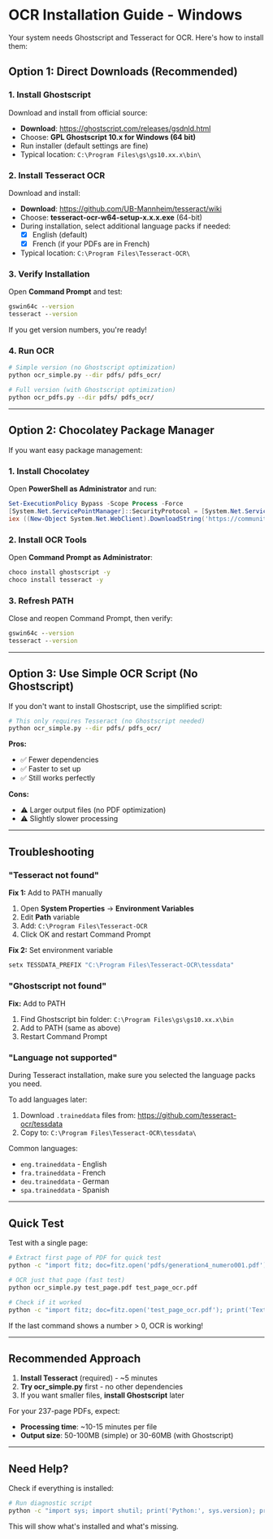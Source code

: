 # OCR Installation Guide - Windows

Your system needs Ghostscript and Tesseract for OCR. Here's how to install them:

## Option 1: Direct Downloads (Recommended)

### 1. Install Ghostscript

Download and install from official source:
- **Download**: https://ghostscript.com/releases/gsdnld.html
- Choose: **GPL Ghostscript 10.x for Windows (64 bit)**
- Run installer (default settings are fine)
- Typical location: `C:\Program Files\gs\gs10.xx.x\bin\`

### 2. Install Tesseract OCR

Download and install:
- **Download**: https://github.com/UB-Mannheim/tesseract/wiki
- Choose: **tesseract-ocr-w64-setup-x.x.x.exe** (64-bit)
- During installation, select additional language packs if needed:
  - [x] English (default)
  - [x] French (if your PDFs are in French)
- Typical location: `C:\Program Files\Tesseract-OCR\`

### 3. Verify Installation

Open **Command Prompt** and test:

```cmd
gswin64c --version
tesseract --version
```

If you get version numbers, you're ready!

### 4. Run OCR

```bash
# Simple version (no Ghostscript optimization)
python ocr_simple.py --dir pdfs/ pdfs_ocr/

# Full version (with Ghostscript optimization)
python ocr_pdfs.py --dir pdfs/ pdfs_ocr/
```

---

## Option 2: Chocolatey Package Manager

If you want easy package management:

### 1. Install Chocolatey

Open **PowerShell as Administrator** and run:

```powershell
Set-ExecutionPolicy Bypass -Scope Process -Force
[System.Net.ServicePointManager]::SecurityProtocol = [System.Net.ServicePointManager]::SecurityProtocol -bor 3072
iex ((New-Object System.Net.WebClient).DownloadString('https://community.chocolatey.org/install.ps1'))
```

### 2. Install OCR Tools

Open **Command Prompt as Administrator**:

```cmd
choco install ghostscript -y
choco install tesseract -y
```

### 3. Refresh PATH

Close and reopen Command Prompt, then verify:

```cmd
gswin64c --version
tesseract --version
```

---

## Option 3: Use Simple OCR Script (No Ghostscript)

If you don't want to install Ghostscript, use the simplified script:

```bash
# This only requires Tesseract (no Ghostscript needed)
python ocr_simple.py --dir pdfs/ pdfs_ocr/
```

**Pros:**
- ✅ Fewer dependencies
- ✅ Faster to set up
- ✅ Still works perfectly

**Cons:**
- ⚠️ Larger output files (no PDF optimization)
- ⚠️ Slightly slower processing

---

## Troubleshooting

### "Tesseract not found"

**Fix 1:** Add to PATH manually
1. Open **System Properties** → **Environment Variables**
2. Edit **Path** variable
3. Add: `C:\Program Files\Tesseract-OCR`
4. Click OK and restart Command Prompt

**Fix 2:** Set environment variable
```cmd
setx TESSDATA_PREFIX "C:\Program Files\Tesseract-OCR\tessdata"
```

### "Ghostscript not found"

**Fix:** Add to PATH
1. Find Ghostscript bin folder: `C:\Program Files\gs\gs10.xx.x\bin`
2. Add to PATH (same as above)
3. Restart Command Prompt

### "Language not supported"

During Tesseract installation, make sure you selected the language packs you need.

To add languages later:
1. Download `.traineddata` files from: https://github.com/tesseract-ocr/tessdata
2. Copy to: `C:\Program Files\Tesseract-OCR\tessdata\`

Common languages:
- `eng.traineddata` - English
- `fra.traineddata` - French
- `deu.traineddata` - German
- `spa.traineddata` - Spanish

---

## Quick Test

Test with a single page:

```bash
# Extract first page of PDF for quick test
python -c "import fitz; doc=fitz.open('pdfs/generation4_numero001.pdf'); doc[0].save('test_page.pdf'); doc.close()"

# OCR just that page (fast test)
python ocr_simple.py test_page.pdf test_page_ocr.pdf

# Check if it worked
python -c "import fitz; doc=fitz.open('test_page_ocr.pdf'); print('Text found:', len(doc[0].get_text())); doc.close()"
```

If the last command shows a number > 0, OCR is working!

---

## Recommended Approach

1. **Install Tesseract** (required) - ~5 minutes
2. **Try ocr_simple.py** first - no other dependencies
3. If you want smaller files, **install Ghostscript** later

For your 237-page PDFs, expect:
- **Processing time**: ~10-15 minutes per file
- **Output size**: 50-100MB (simple) or 30-60MB (with Ghostscript)

---

## Need Help?

Check if everything is installed:

```bash
# Run diagnostic script
python -c "import sys; import shutil; print('Python:', sys.version); print('Tesseract:', shutil.which('tesseract')); print('Ghostscript:', shutil.which('gswin64c'))"
```

This will show what's installed and what's missing.
